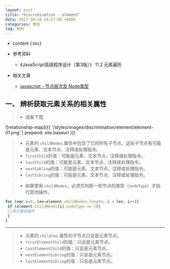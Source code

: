 ```yaml
---
layout: post
title: "discrimination - element"
data: 2017-10-18 14:27:00 +0800
categories: 原创
tag: 辨析
---
```

* content
{:toc}

* 参考资料
    * 《JavaScript高级程序设计（第3版）》 11.2 元素遍历
    
* 相关文章
    + [javascript - 节点层次及 Node类型](http://www.jmazm.com/2017/10/19/js-dom-node-level/)

<!-- more -->

## 一、 辨析获取元素关系的相关属性

> * 请看下图

![relationship-map]({{ '/styles/images/discrimination/element/element-01.png' | prepend: site.baseurl }})

> * 元素的 `childNodes` 属性中包含了它的所有子节点，这些子节点有可能是元素、文本节点、注释或处理指令。
> * `firstChild`的值：可能是元素、文本节点、注释或处理指令。
> * `lastChild`的值：可能是元素、文本节点、注释或处理指令。
> * `nextSibling`的值：可能是元素、文本节点、注释或处理指令。
> * `lastSibling`的值：可能是元素、文本节点、注释或处理指令。

> * 如果使用 `childNodes`，必须先判断一些节点的类型（`nodeType`）才执行其他操作。

```js
for (var i=0, len=element.childNodes.length; i < len; i++){
 if (element.childNodes[i].nodeType == 1){
 //执行某些操作
 }
} 
```

---

> * 元素的 `children` 属性的子节点只会是元素节点。
> * `firstElementChild`的值：只会是元素节点。
> * `lastElementChild`的值：只会是元素节点。
> * `nextElementSibling`的值：只会是元素节点。
> * `lastElementSibling`的值：只会是元素节点。

 
